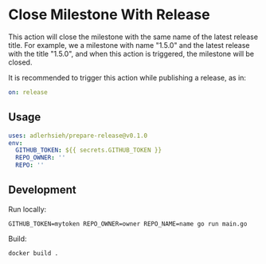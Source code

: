 # Close Milestone With Release

This action will close the milestone with the same name of the latest release title. For example, we a milestone with name "1.5.0" and the latest release with the title "1.5.0", and when this action is triggered, the milestone will be closed.

It is recommended to trigger this action while publishing a release, as in:

```yaml
on: release
```

## Usage

```yaml
uses: adlerhsieh/prepare-release@v0.1.0
env: 
  GITHUB_TOKEN: ${{ secrets.GITHUB_TOKEN }}
  REPO_OWNER: ''
  REPO: ''
```

## Development

Run locally:

```shell
GITHUB_TOKEN=mytoken REPO_OWNER=owner REPO_NAME=name go run main.go
```

Build:

```shell
docker build .
```
